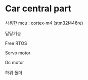 # Car central part

사용한 mcu : cortex-m4 (stm32f446re)

담당기능

Free RTOS

Servo motor

Dc motor

하위 폴더 

